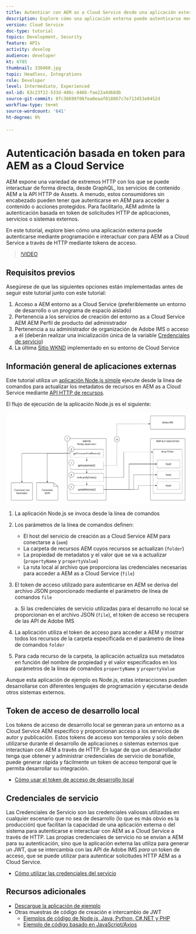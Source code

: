 ```yaml
---
title: Autenticar con AEM as a Cloud Service desde una aplicación externa
description: Explore cómo una aplicación externa puede autenticarse mediante programación e interactuar con AEM as a Cloud Service a través de HTTP mediante Tokens de acceso de desarrollo local y credenciales de servicio.
version: Cloud Service
doc-type: tutorial
topics: Development, Security
feature: APIs
activity: develop
audience: developer
kt: 6785
thumbnail: 330460.jpg
topic: Headless, Integrations
role: Developer
level: Intermediate, Experienced
exl-id: 63c23f22-533d-486c-846b-fae22a4d68db
source-git-commit: 8fc36698f06fea0eaaf818867c7e713453e0452d
workflow-type: tm+mt
source-wordcount: '641'
ht-degree: 0%

---
```


# Autenticación basada en token para AEM as a Cloud Service

AEM expone una variedad de extremos HTTP con los que se puede interactuar de forma directa, desde GraphQL, los servicios de contenido AEM a la API HTTP de Assets. A menudo, estos consumidores sin encabezado pueden tener que autenticarse en AEM para acceder a contenido o acciones protegidos. Para facilitarlo, AEM admite la autenticación basada en token de solicitudes HTTP de aplicaciones, servicios o sistemas externos.

En este tutorial, explore bien cómo una aplicación externa puede autenticarse mediante programación e interactuar con para AEM as a Cloud Service a través de HTTP mediante tokens de acceso.

>[!VIDEO](https://video.tv.adobe.com/v/330460/?quality=12&learn=on)

## Requisitos previos

Asegúrese de que las siguientes opciones están implementadas antes de seguir este tutorial junto con este tutorial:

1. Acceso a AEM entorno as a Cloud Service (preferiblemente un entorno de desarrollo o un programa de espacio aislado)
1. Pertenencia a los servicios de creación del entorno as a Cloud Service AEM AEM Perfil de producto del administrador
1. Pertenencia a su administrador de organización de Adobe IMS o acceso a él (deberán realizar una inicialización única de la variable [Credenciales de servicio](./service-credentials.md))
1. La última [Sitio WKND](https://github.com/adobe/aem-guides-wknd) implementado en su entorno de Cloud Service

## Información general de aplicaciones externas

Este tutorial utiliza un [aplicación Node.js simple](./assets/aem-guides_token-authentication-external-application.zip) ejecute desde la línea de comandos para actualizar los metadatos de recursos en AEM as a Cloud Service mediante [API HTTP de recursos](https://experienceleague.adobe.com/docs/experience-manager-cloud-service/assets/admin/mac-api-assets.html).

El flujo de ejecución de la aplicación Node.js es el siguiente:

![Aplicación externa](./assets/overview/external-application.png)

1. La aplicación Node.js se invoca desde la línea de comandos
1. Los parámetros de la línea de comandos definen:
   + El host del servicio de creación as a Cloud Service AEM para conectarse a (`aem`)
   + La carpeta de recursos AEM cuyos recursos se actualizan (`folder`)
   + La propiedad de metadatos y el valor que se va a actualizar (`propertyName` y `propertyValue`)
   + La ruta local al archivo que proporciona las credenciales necesarias para acceder a AEM as a Cloud Service (`file`)
1. El token de acceso utilizado para autenticarse en AEM se deriva del archivo JSON proporcionado mediante el parámetro de línea de comandos `file`

   a. Si las credenciales de servicio utilizadas para el desarrollo no local se proporcionan en el archivo JSON (`file`), el token de acceso se recupera de las API de Adobe IMS
1. La aplicación utiliza el token de acceso para acceder a AEM y mostrar todos los recursos de la carpeta especificada en el parámetro de línea de comandos `folder`
1. Para cada recurso de la carpeta, la aplicación actualiza sus metadatos en función del nombre de propiedad y el valor especificados en los parámetros de la línea de comandos `propertyName` y `propertyValue`

Aunque esta aplicación de ejemplo es Node.js, estas interacciones pueden desarrollarse con diferentes lenguajes de programación y ejecutarse desde otros sistemas externos.

## Token de acceso de desarrollo local

Los tokens de acceso de desarrollo local se generan para un entorno as a Cloud Service AEM específico y proporcionan acceso a los servicios de autor y publicación.  Estos tokens de acceso son temporales y solo deben utilizarse durante el desarrollo de aplicaciones o sistemas externos que interactúan con AEM a través de HTTP. En lugar de que un desarrollador tenga que obtener y administrar credenciales de servicio de bonafide, puede generar rápida y fácilmente un token de acceso temporal que le permita desarrollar su integración.

+ [Cómo usar el token de acceso de desarrollo local](./local-development-access-token.md)

## Credenciales de servicio

Las Credenciales de Servicio son las credenciales valiosas utilizadas en cualquier escenario que no sea de desarrollo (lo que es más obvio es la producción) que facilitan la capacidad de una aplicación externa o del sistema para autenticarse e interactuar con AEM as a Cloud Service a través de HTTP. Las propias credenciales de servicio no se envían a AEM para su autenticación, sino que la aplicación externa las utiliza para generar un JWT, que se intercambia con las API de Adobe IMS _para_ un token de acceso, que se puede utilizar para autenticar solicitudes HTTP AEM as a Cloud Service.

+ [Cómo utilizar las credenciales del servicio](./service-credentials.md)

## Recursos adicionales

+ [Descargue la aplicación de ejemplo](./assets/aem-guides_token-authentication-external-application.zip)
+ Otras muestras de código de creación e intercambio de JWT
   + [Ejemplos de código de Node.js, Java, Python, C#.NET y PHP](https://developer.adobe.com/developer-console/docs/guides/authentication/JWT/samples/)
   + [Ejemplo de código basado en JavaScript/Axios](https://github.com/adobe/aemcs-api-client-lib)
